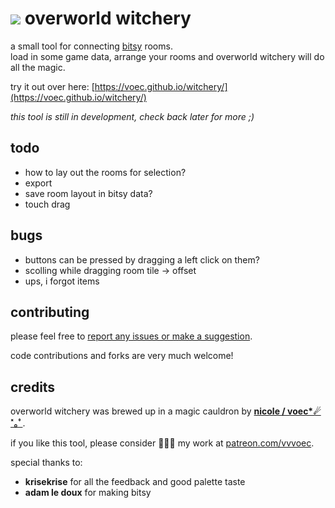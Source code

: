# ![](https://voec.github.io/witchery/img/cat.gif) overworld witchery
a small tool for connecting [bitsy](https://ledoux.itch.io/bitsy) rooms.  
load in some game data, arrange your rooms and overworld witchery will do all the magic.

try it out over here: [https://voec.github.io/witchery/](https://voec.github.io/witchery/)

*this tool is still in development, check back later for more ;)*

## todo

* how to lay out the rooms for selection?
* export
* save room layout in bitsy data?
* touch drag

## bugs

* buttons can be pressed by dragging a left click on them?
* scolling while dragging room tile -> offset
* ups, i forgot items

## contributing

please feel free to [report any issues or make a suggestion](https://github.com/voec/witchery/issues).

code contributions and forks are very much welcome!

## credits

overworld witchery was brewed up in a magic cauldron by **[nicole / voec*☄︎˟︎｡ﾟ](https://www.twitter.com/notbanachtarski)**.

if you like this tool, please consider 💸💸💸 my work at [patreon.com/vvvoec](https://www.patreon.com/vvvoec).

special thanks to:

* **krisekrise** for all the feedback and good palette taste
* **adam le doux** for making bitsy